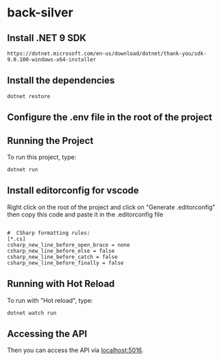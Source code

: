 # back-silver

## Install .NET 9 SDK

`https://dotnet.microsoft.com/en-us/download/dotnet/thank-you/sdk-9.0.100-windows-x64-installer`

## Install the dependencies

`dotnet restore`

## Configure the .env file in the root of the project

## Running the Project

To run this project, type:

`dotnet run`

## Install editorconfig for vscode

Right click on the root of the project and click on "Generate .editorconfig" then copy this code and paste it in the .editorconfig file

```editorconfig

#  CSharp formatting rules:
[*.cs]
csharp_new_line_before_open_brace = none
csharp_new_line_before_else = false
csharp_new_line_before_catch = false
csharp_new_line_before_finally = false

```

## Running with Hot Reload

To run with "Hot reload", type:

`dotnet watch run`

## Accessing the API

Then you can access the API via [localhost:5016](http://localhost:5016/swagger/index.html).
